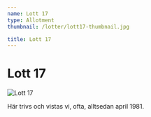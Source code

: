 ```yaml
---
name: Lott 17
type: Allotment
thumbnail: /lotter/lott17-thumbnail.jpg

title: Lott 17
---
```

# Lott 17

![Lott 17](/lotter/lott17.jpg#left)

Här trivs och vistas vi, ofta, alltsedan april 1981.